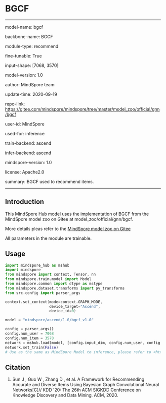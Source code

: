 # BGCF

---

model-name: bgcf

backbone-name: BGCF

module-type: recommend

fine-tunable: True

input-shape: [7068, 3570]

model-version: 1.0

author: MindSpore team

update-time: 2020-09-19

repo-link: <https://gitee.com/mindspore/mindspore/tree/master/model_zoo/official/gnn/bgcf>

user-id: MindSpore

used-for: inference

train-backend: ascend

infer-backend: ascend

mindspore-version: 1.0

license: Apache2.0

summary: BGCF used to recommend items.

---

## Introduction

This MindSpore Hub model uses the implementation of BGCF from the MindSpore model zoo on Gitee at model_zoo/official/gnn/bgcf.

More details pleas refer to the [MindSpore model zoo on Gitee](https://gitee.com/mindspore/mindspore/blob/master/model_zoo/official/gnn/bgcf/README.md)

All parameters in the module are trainable.

## Usage

```python
import mindspore_hub as mshub
import mindspore
from mindspore import context, Tensor, nn
from mindspore.train.model import Model
from mindspore.common import dtype as mstype
from mindspore.dataset.transforms import py_transforms
from src.config import parser_args

context.set_context(mode=context.GRAPH_MODE,
                    device_target="Ascend",
                    device_id=0)

model = "mindspore/ascend/1.0/bgcf_v1.0"

config = parser_args()
config.num_user = 7068
config.num_item = 3570
network = mshub.load(model, [config.input_dim, config.num_user, config.num_item], config.embedded_dimension, config.activation, [0.0, 0.0, 0.0], config.num_user, config.num_item, config.input_dim)
network.set_train(False)
# Use as the same as MindSpore Model to inference, please refer to <https://gitee.com/mindspore/mindspore/tree/master/model_zoo/official/gnn/bgcf>.
```

## Citation

1. Sun J , Guo W , Zhang D , et al. A Framework for Recommending Accurate and Diverse Items Using Bayesian Graph Convolutional Neural Networks[C]// KDD '20: The 26th ACM SIGKDD Conference on Knowledge Discovery and Data Mining. ACM, 2020.
